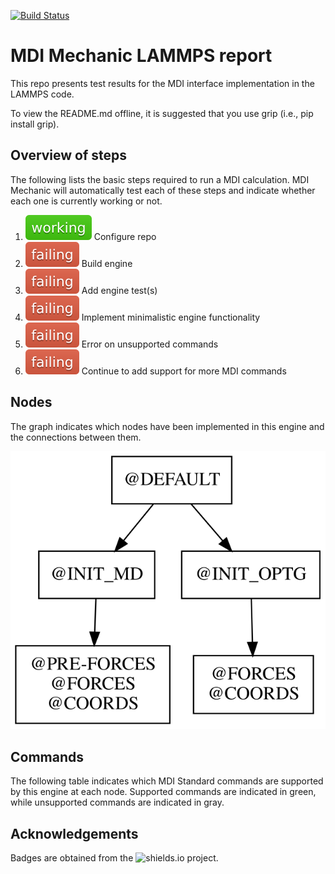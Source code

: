 [![Build Status](https://travis-ci.com/MolSSI-MDI/MDI_lammps2.svg?branch=master)](https://travis-ci.com/MolSSI-MDI/MDI_lammps2)
# MDI Mechanic LAMMPS report

This repo presents test results for the MDI interface implementation in the LAMMPS code.

To view the README.md offline, it is suggested that you use grip (i.e., pip install grip).

## Overview of steps

The following lists the basic steps required to run a MDI calculation.
MDI Mechanic will automatically test each of these steps and indicate whether each one is currently working or not.

[comment]: <> (Badges are downloaded from shields.io, i.e.:)
[comment]: <> (curl https://img.shields.io/badge/-working-success --output report/badges/-working-success.svg)

1. ![step1](report/dynamic_badges/step_config.svg) Configure repo
2. ![step2](report/dynamic_badges/step_engine_build.svg) Build engine
3. ![step3](report/dynamic_badges/step_engine_test.svg) Add engine test(s)
4. ![step5](report/dynamic_badges/step_min_engine.svg) Implement minimalistic engine functionality
5. ![step6](report/dynamic_badges/step_unsupported.svg) Error on unsupported commands
6. ![step8](report/dynamic_badges/step_mdi_nodes.svg) Continue to add support for more MDI commands

## Nodes

The graph indicates which nodes have been implemented in this engine and the connections between them.

![command](report/graphs/node-report.gv.svg)

## Commands

The following table indicates which MDI Standard commands are supported by this engine at each node.
Supported commands are indicated in green, while unsupported commands are indicated in gray.

[travis]: <> ( supported_commands )

## Acknowledgements

Badges are obtained from the ![shields.io](https://shields.io/) project.

